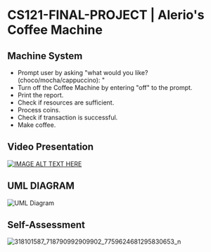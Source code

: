 # CS121-FINAL-PROJECT | Alerio's Coffee Machine
## Machine System ##

- Prompt user by asking "what would you like? (choco/mocha/cappuccino): "
- Turn off the Coffee Machine by entering "off" to the prompt.
- Print the report.
- Check if resources are sufficient.
- Process coins.
- Check if transaction is successful.
- Make coffee.

## Video Presentation ##

[![IMAGE ALT TEXT HERE](http://img.youtube.com/vi/ENwYnv2SKvs/0.jpg)](http://www.youtube.com/watch?v=ENwYnv2SKvs)


## UML DIAGRAM ##

![UML Diagram](https://user-images.githubusercontent.com/112959261/206868263-174cdcc9-801d-4cb0-ac03-bafc4816ae3e.png)


## Self-Assessment ##

![318101587_718790992909902_7759624681295830653_n](https://user-images.githubusercontent.com/112959261/206857325-e5b39bea-da0e-4f8a-bbce-a2325270c281.jpg)

